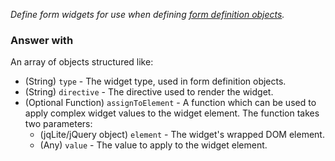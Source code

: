 *Define form widgets for use when defining
[form definition objects](guide/forms/#form-definition-objects).*

### Answer with

An array of objects structured like:

* (String) `type` - The widget type, used in form definition objects.
* (String) `directive` - The directive used to render the widget.
* (Optional Function) `assignToElement` - A function which can be used to apply
  complex widget values to the widget element. The function takes two
  parameters:
    * (jqLite/jQuery object) `element` - The widget's wrapped DOM element.
    * (Any) `value` - The value to apply to the widget element.
